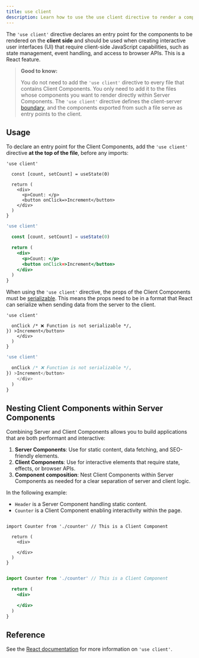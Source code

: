 ```yaml
---
title: use client
description: Learn how to use the use client directive to render a component on the client.
---
```


The `'use client'` directive declares an entry point for the components to be rendered on the **client side** and should be used when creating interactive user interfaces (UI) that require client-side JavaScript capabilities, such as state management, event handling, and access to browser APIs. This is a React feature.

> **Good to know:**
>
> You do not need to add the `'use client'` directive to every file that contains Client Components. You only need to add it to the files whose components you want to render directly within Server Components. The `'use client'` directive defines the client-server [boundary](https://nextjs.org/docs/app/building-your-application/rendering#network-boundary), and the components exported from such a file serve as entry points to the client.

## Usage

To declare an entry point for the Client Components, add the `'use client'` directive **at the top of the file**, before any imports:

```tsx filename="app/components/counter.tsx" highlight= switcher
'use client'

  const [count, setCount] = useState(0)

  return (
    <div>
      <p>Count: </p>
      <button onClick=>Increment</button>
    </div>
  )
}
```

```jsx filename="app/components/counter.js" highlight= switcher
'use client'

  const [count, setCount] = useState(0)

  return (
    <div>
      <p>Count: </p>
      <button onClick=>Increment</button>
    </div>
  )
}
```

When using the `'use client'` directive, the props of the Client Components must be [serializable](https://react.dev/reference/rsc/use-client#serializable-types). This means the props need to be in a format that React can serialize when sending data from the server to the client.

```tsx filename="app/components/counter.tsx" highlight= switcher
'use client'

  onClick /* ❌ Function is not serializable */,
}) >Increment</button>
    </div>
  )
}
```

```jsx filename="app/components/counter.js" highlight= switcher
'use client'

  onClick /* ❌ Function is not serializable */,
}) >Increment</button>
    </div>
  )
}
```

## Nesting Client Components within Server Components

Combining Server and Client Components allows you to build applications that are both performant and interactive:

1. **Server Components**: Use for static content, data fetching, and SEO-friendly elements.
2. **Client Components**: Use for interactive elements that require state, effects, or browser APIs.
3. **Component composition**: Nest Client Components within Server Components as needed for a clear separation of server and client logic.

In the following example:

- `Header` is a Server Component handling static content.
- `Counter` is a Client Component enabling interactivity within the page.

```tsx filename="app/page.tsx" highlight= switcher

import Counter from './counter' // This is a Client Component

  return (
    <div>

    </div>
  )
}
```

```jsx filename="app/page.js" highlight= switcher

import Counter from './counter' // This is a Client Component

  return (
    <div>

    </div>
  )
}
```

## Reference

See the [React documentation](https://react.dev/reference/rsc/use-client) for more information on `'use client'`.
